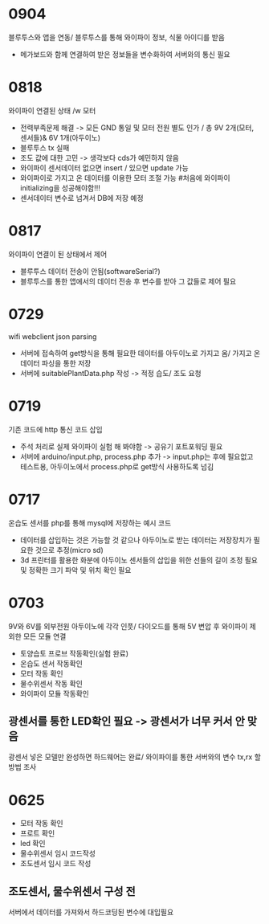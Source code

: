 # 0904
블루투스와 앱을 연동/ 블루투스를 통해 와이파이 정보, 식물 아이디를 받음
- 메가보드와 함께 연결하여 받은 정보들을 변수화하여 서버와의 통신 필요

# 0818
와이파이 연결된 상태 /w 모터
- 전력부족문제 해결 -> 모든 GND 통일 및 모터 전원 별도 인가 / 총 9V 2개(모터, 센서들)& 6V 1개(아두이노)
- 블루투스 tx 실패
- 조도 값에 대한 고민 -> 생각보다 cds가 예민하지 않음
- 와이파이 센서데이터 없으면 insert / 있으면 update 가능
- 와이파이로 가지고 온 데이터를 이용한 모터 조절 가능 #처음에 와이파이 initializing을 성공해야함!!! 
- 센서데이터 변수로 넘겨서 DB에 저장 예정

# 0817
와이파이 연결이 된 상태에서 제어
- 블루투스 데이터 전송이 안됨(softwareSerial?)
- 블루투스를 통한 앱에서의 데이터 전송 후 변수를 받아 그 값들로 제어 필요

# 0729
wifi webclient json parsing
- 서버에 접속하여 get방식을 통해 필요한 데이터를 아두이노로 가지고 옴/ 가지고 온 데이터 파싱을 통한 저장
- 서버에 suitablePlantData.php 작성 -> 적정 습도/ 조도 요청

# 0719
기존 코드에 http 통신 코드 삽입
- 주석 처리로 실제 와이파이 실험 해 봐야함 -> 공유기 포트포워딩 필요
- 서버에 arduino/input.php, process.php 추가 -> input.php는 후에 필요없고 테스트용, 아두이노에서 process.php로 get방식 사용하도록 넘김

# 0717
온습도 센서를 php를 통해 mysql에 저장하는 예시 코드
- 데이터를 삽입하는 것은 가능할 것 같으나 아두이노로 받는 데이터는 저장장치가 필요한 것으로 추정(micro sd)
- 3d 프린터를 활용한 화분에 아두이노 센서들의 삽입을 위한 선들의 길이 조정 필요 및 정확한 크기 파악 및 위치 확인 필요

# 0703
9V와 6V를 외부전원 아두이노에 각각 인풋/ 다이오드를 통해 5V 변압 후 와이파이 제외한 모든 모듈 연결
- 토양습토 프로브 작동확인(실험 완료)
- 온습도 센서 작동확인
- 모터 작동 확인
- 물수위센서 작동 확인
- 와이파이 모듈 작동확인
## 광센서를 통한 LED확인 필요 -> 광센서가 너무 커서 안 맞음
광센서 넣은 모델만 완성하면 하드웨어는 완료/ 와이파이를 통한 서버와의 변수 tx,rx 할 방법 조사

# 0625
- 모터 작동 확인
- 프로트 확인
- led 확인
- 물수위센서 임시 코드작성
- 조도센서 임시 코드 작성
## 조도센서, 물수위센서 구성 전
서버에서 데이터를 가져와서 하드코딩된 변수에 대입필요


